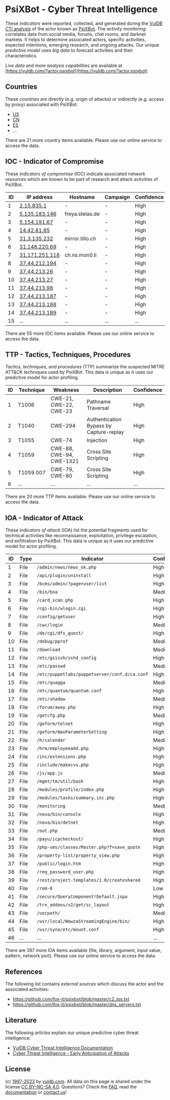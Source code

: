 # PsiXBot - Cyber Threat Intelligence

These _indicators_ were reported, collected, and generated during the [VulDB CTI analysis](https://vuldb.com/?kb.cti) of the actor known as [PsiXBot](https://vuldb.com/?actor.psixbot). The _activity monitoring_ correlates data from social media, forums, chat rooms, and darknet markets. It helps to determine associated actors, specific activities, expected intentions, emerging research, and ongoing attacks. Our unique _predictive model_ uses _big data_ to forecast activities and their characteristics.

_Live data_ and more _analysis capabilities_ are available at [https://vuldb.com/?actor.psixbot](https://vuldb.com/?actor.psixbot)

## Countries

These _countries_ are directly (e.g. origin of attacks) or indirectly (e.g. access by proxy) associated with PsiXBot:

* [US](https://vuldb.com/?country.us)
* [CN](https://vuldb.com/?country.cn)
* [ES](https://vuldb.com/?country.es)
* ...

There are 21 more country items available. Please use our online service to access the data.

## IOC - Indicator of Compromise

These _indicators of compromise_ (IOC) indicate associated network resources which are known to be part of research and attack activities of PsiXBot.

ID | IP address | Hostname | Campaign | Confidence
-- | ---------- | -------- | -------- | ----------
1 | [2.15.835.1](https://vuldb.com/?ip.2.15.835.1) | - | - | High
2 | [5.135.183.146](https://vuldb.com/?ip.5.135.183.146) | freya.stelas.de | - | High
3 | [5.154.191.67](https://vuldb.com/?ip.5.154.191.67) | - | - | High
4 | [14.42.81.85](https://vuldb.com/?ip.14.42.81.85) | - | - | High
5 | [31.3.135.232](https://vuldb.com/?ip.31.3.135.232) | mirror.tillo.ch | - | High
6 | [31.148.220.69](https://vuldb.com/?ip.31.148.220.69) | - | - | High
7 | [31.171.251.118](https://vuldb.com/?ip.31.171.251.118) | ch.ns.mon0.li | - | High
8 | [37.44.212.194](https://vuldb.com/?ip.37.44.212.194) | - | - | High
9 | [37.44.213.26](https://vuldb.com/?ip.37.44.213.26) | - | - | High
10 | [37.44.213.27](https://vuldb.com/?ip.37.44.213.27) | - | - | High
11 | [37.44.213.98](https://vuldb.com/?ip.37.44.213.98) | - | - | High
12 | [37.44.213.187](https://vuldb.com/?ip.37.44.213.187) | - | - | High
13 | [37.44.213.188](https://vuldb.com/?ip.37.44.213.188) | - | - | High
14 | [37.44.213.189](https://vuldb.com/?ip.37.44.213.189) | - | - | High
15 | ... | ... | ... | ...

There are 55 more IOC items available. Please use our online service to access the data.

## TTP - Tactics, Techniques, Procedures

_Tactics, techniques, and procedures_ (TTP) summarize the suspected MITRE ATT&CK techniques used by _PsiXBot_. This data is unique as it uses our predictive model for actor profiling.

ID | Technique | Weakness | Description | Confidence
-- | --------- | -------- | ----------- | ----------
1 | T1006 | CWE-21, CWE-22, CWE-23 | Pathname Traversal | High
2 | T1040 | CWE-294 | Authentication Bypass by Capture-replay | High
3 | T1055 | CWE-74 | Injection | High
4 | T1059 | CWE-88, CWE-94, CWE-1321 | Cross Site Scripting | High
5 | T1059.007 | CWE-79, CWE-80 | Cross Site Scripting | High
6 | ... | ... | ... | ...

There are 20 more TTP items available. Please use our online service to access the data.

## IOA - Indicator of Attack

These _indicators of attack_ (IOA) list the potential fragments used for technical activities like reconnaissance, exploitation, privilege escalation, and exfiltration by PsiXBot. This data is unique as it uses our predictive model for actor profiling.

ID | Type | Indicator | Confidence
-- | ---- | --------- | ----------
1 | File | `/admin/news/news_ok.php` | High
2 | File | `/api/plugin/uninstall` | High
3 | File | `/bcms/admin/?page=user/list` | High
4 | File | `/bin/boa` | Medium
5 | File | `/card_scan.php` | High
6 | File | `/cgi-bin/wlogin.cgi` | High
7 | File | `/config/getuser` | High
8 | File | `/cwc/login` | Medium
9 | File | `/de/cgi/dfs_guest/` | High
10 | File | `/debug/pprof` | Medium
11 | File | `/download` | Medium
12 | File | `/etc/gsissh/sshd_config` | High
13 | File | `/etc/passwd` | Medium
14 | File | `/etc/puppetlabs/puppetserver/conf.d/ca.conf` | High
15 | File | `/etc/quagga` | Medium
16 | File | `/etc/quantum/quantum.conf` | High
17 | File | `/etc/shadow` | Medium
18 | File | `/forum/away.php` | High
19 | File | `/getcfg.php` | Medium
20 | File | `/goform/telnet` | High
21 | File | `/goform/WanParameterSetting` | High
22 | File | `/h/calendar` | Medium
23 | File | `/hrm/employeeadd.php` | High
24 | File | `/inc/extensions.php` | High
25 | File | `/include/makecvs.php` | High
26 | File | `/js/app.js` | Medium
27 | File | `/mgmt/tm/util/bash` | High
28 | File | `/modules/profile/index.php` | High
29 | File | `/modules/tasks/summary.inc.php` | High
30 | File | `/monitoring` | Medium
31 | File | `/nova/bin/console` | High
32 | File | `/nova/bin/detnet` | High
33 | File | `/out.php` | Medium
34 | File | `/payu/icpcheckout/` | High
35 | File | `/php-sms/classes/Master.php?f=save_quote` | High
36 | File | `/property-list/property_view.php` | High
37 | File | `/public/login.htm` | High
38 | File | `/req_password_user.php` | High
39 | File | `/rest/project-templates/1.0/createshared` | High
40 | File | `/rom-0` | Low
41 | File | `/secure/QueryComponent!Default.jspa` | High
42 | File | `/trx_addons/v2/get/sc_layout` | High
43 | File | `/uncpath/` | Medium
44 | File | `/usr/local/WowzaStreamingEngine/bin/` | High
45 | File | `/usr/syno/etc/mount.conf` | High
46 | ... | ... | ...

There are 397 more IOA items available (file, library, argument, input value, pattern, network port). Please use our online service to access the data.

## References

The following list contains _external sources_ which discuss the actor and the associated activities:

* https://github.com/fox-it/psixbot/blob/master/c2_ips.txt
* https://github.com/fox-it/psixbot/blob/master/dns_servers.txt

## Literature

The following _articles_ explain our unique predictive cyber threat intelligence:

* [VulDB Cyber Threat Intelligence Documentation](https://vuldb.com/?kb.cti)
* [Cyber Threat Intelligence - Early Anticipation of Attacks](https://www.scip.ch/en/?labs.20201022)

## License

(c) [1997-2023](https://vuldb.com/?kb.changelog) by [vuldb.com](https://vuldb.com/?kb.about). All data on this page is shared under the license [CC BY-NC-SA 4.0](https://creativecommons.org/licenses/by-nc-sa/4.0/). Questions? Check the [FAQ](https://vuldb.com/?kb.faq), read the [documentation](https://vuldb.com/?kb) or [contact us](https://vuldb.com/?contact)!
